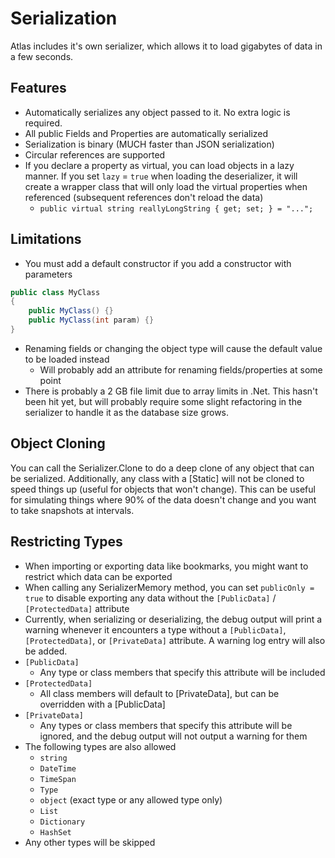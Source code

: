 # Serialization

Atlas includes it's own serializer, which allows it to load gigabytes of data in a few seconds.
## Features
- Automatically serializes any object passed to it. No extra logic is required.
- All public Fields and Properties are automatically serialized
- Serialization is binary (MUCH faster than JSON serialization)
- Circular references are supported
- If you declare a property as virtual, you can load objects in a lazy manner. If you set `lazy` = `true` when loading the deserializer, it will create a wrapper class that will only load the virtual properties when referenced (subsequent references don't reload the data)
  - `public virtual string reallyLongString { get; set; } = "...";`
  
## Limitations
- You must add a default constructor if you add a constructor with parameters
```csharp
public class MyClass
{
    public MyClass() {}
    public MyClass(int param) {}
}
```
- Renaming fields or changing the object type will cause the default value to be loaded instead
  - Will probably add an attribute for renaming fields/properties at some point
- There is probably a 2 GB file limit due to array limits in .Net. This hasn't been hit yet, but will probably require some slight refactoring in the serializer to handle it as the database size grows.

## Object Cloning

You can call the Serializer.Clone<Type> to do a deep clone of any object that can be serialized. Additionally, any class with a [Static] will not be cloned to speed things up (useful for objects that won't change). This can be useful for simulating things where 90% of the data doesn't change and you want to take snapshots at intervals.

## Restricting Types
- When importing or exporting data like bookmarks, you might want to restrict which data can be exported
- When calling any SerializerMemory method, you can set `publicOnly = true` to disable exporting any data without the `[PublicData]` / `[ProtectedData]` attribute
- Currently, when serializing or deserializing, the debug output will print a warning whenever it encounters a type without a `[PublicData]`, `[ProtectedData]`, or `[PrivateData]` attribute. A warning log entry will also be added.
- `[PublicData]`
  - Any type or class members that specify this attribute will be included
- `[ProtectedData]`
  - All class members will default to [PrivateData], but can be overridden with a [PublicData]
- `[PrivateData]`
  - Any types or class members that specify this attribute will be ignored, and the debug output will not output a warning for them
- The following types are also allowed
  - `string`
  - `DateTime`
  - `TimeSpan`
  - `Type`
  - `object` (exact type or any allowed type only)
  - `List`
  - `Dictionary`
  - `HashSet`
- Any other types will be skipped